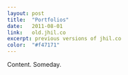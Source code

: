 ```yaml
---
layout: post
title:  "Portfolios"
date:   2011-08-01
link:	old.jhil.co
excerpt: previous versions of jhil.co
color:	"#f47171"
---
```

Content. Someday.